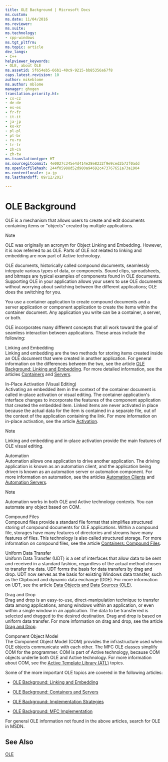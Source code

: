 ```yaml
---
title: OLE Background | Microsoft Docs
ms.custom: 
ms.date: 11/04/2016
ms.reviewer: 
ms.suite: 
ms.technology:
- cpp-windows
ms.tgt_pltfrm: 
ms.topic: article
dev_langs:
- C++
helpviewer_keywords:
- OLE, about OLE
ms.assetid: 5f654eb5-66b1-40c9-9215-bb85356a67f8
caps.latest.revision: 10
author: mikeblome
ms.author: mblome
manager: ghogen
translation.priority.ht:
- cs-cz
- de-de
- es-es
- fr-fr
- it-it
- ja-jp
- ko-kr
- pl-pl
- pt-br
- ru-ru
- tr-tr
- zh-cn
- zh-tw
ms.translationtype: HT
ms.sourcegitcommit: 4e0027c345e4d414e28e8232f9e9ced2b73f0add
ms.openlocfilehash: 244f05988d52d980a94692c473767651a73a1904
ms.contentlocale: ja-jp
ms.lasthandoff: 09/12/2017

---
```

# <a name="ole-background"></a>OLE Background
OLE is a mechanism that allows users to create and edit documents containing items or "objects" created by multiple applications.  
  
> [!NOTE]
>  OLE was originally an acronym for Object Linking and Embedding. However, it is now referred to as OLE. Parts of OLE not related to linking and embedding are now part of Active technology.  
  
 OLE documents, historically called compound documents, seamlessly integrate various types of data, or components. Sound clips, spreadsheets, and bitmaps are typical examples of components found in OLE documents. Supporting OLE in your application allows your users to use OLE documents without worrying about switching between the different applications; OLE does the switching for you.  
  
 You use a container application to create compound documents and a server application or component application to create the items within the container document. Any application you write can be a container, a server, or both.  
  
 OLE incorporates many different concepts that all work toward the goal of seamless interaction between applications. These areas include the following:  
  
 Linking and Embedding  
 Linking and embedding are the two methods for storing items created inside an OLE document that were created in another application. For general information on the differences between the two, see the article [OLE Background: Linking and Embedding](../mfc/ole-background-linking-and-embedding.md). For more detailed information, see the articles [Containers](../mfc/containers.md) and [Servers](../mfc/servers.md).  
  
 In-Place Activation (Visual Editing)  
 Activating an embedded item in the context of the container document is called in-place activation or visual editing. The container application's interface changes to incorporate the features of the component application that created the embedded item. Linked items are never activated in place because the actual data for the item is contained in a separate file, out of the context of the application containing the link. For more information on in-place activation, see the article [Activation](../mfc/activation-cpp.md).  
  
> [!NOTE]
>  Linking and embedding and in-place activation provide the main features of OLE visual editing.  
  
 Automation  
 Automation allows one application to drive another application. The driving application is known as an automation client, and the application being driven is known as an automation server or automation component. For more information on automation, see the articles [Automation Clients](../mfc/automation-clients.md) and [Automation Servers](../mfc/automation-servers.md).  
  
> [!NOTE]
>  Automation works in both OLE and Active technology contexts. You can automate any object based on COM.  
  
 Compound Files  
 Compound files provide a standard file format that simplifies structured storing of compound documents for OLE applications. Within a compound file, storages have many features of directories and streams have many features of files. This technology is also called structured storage. For more information on compound files, see the article [Containers: Compound Files](../mfc/containers-compound-files.md).  
  
 Uniform Data Transfer  
 Uniform Data Transfer (UDT) is a set of interfaces that allow data to be sent and received in a standard fashion, regardless of the actual method chosen to transfer the data. UDT forms the basis for data transfers by drag and drop. UDT now serves as the basis for existing Windows data transfer, such as the Clipboard and dynamic data exchange (DDE). For more information on UDT, see the article [Data Objects and Data Sources (OLE)](../mfc/data-objects-and-data-sources-ole.md).  
  
 Drag and Drop  
 Drag and drop is an easy-to-use, direct-manipulation technique to transfer data among applications, among windows within an application, or even within a single window in an application. The data to be transferred is selected and dragged to the desired destination. Drag and drop is based on uniform data transfer. For more information on drag and drop, see the article [Drag and Drop](../mfc/drag-and-drop-ole.md).  
  
 Component Object Model  
 The Component Object Model (COM) provides the infrastructure used when OLE objects communicate with each other. The MFC OLE classes simplify COM for the programmer. COM is part of Active technology, because COM objects underlie both OLE and Active technology. For more information about COM, see the [Active Template Library (ATL)](../atl/active-template-library-atl-concepts.md) topics.  
  
 Some of the more important OLE topics are covered in the following articles:  
  
-   [OLE Background: Linking and Embedding](../mfc/ole-background-linking-and-embedding.md)  
  
-   [OLE Background: Containers and Servers](../mfc/ole-background-containers-and-servers.md)  
  
-   [OLE Background: Implementation Strategies](../mfc/ole-background-implementation-strategies.md)  
  
-   [OLE Background: MFC Implementation](../mfc/ole-background-mfc-implementation.md)  
  
 For general OLE information not found in the above articles, search for OLE in MSDN.  
  
## <a name="see-also"></a>See Also  
 [OLE](../mfc/ole-in-mfc.md)



